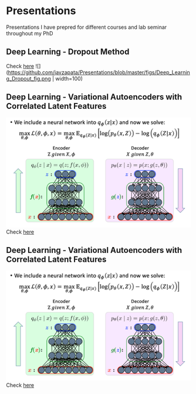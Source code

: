 # Presentations

Presentations I have prepred for different courses and lab seminar throughout my PhD

## Deep Learning - Dropout Method
Check [here](https://github.com/javzapata/Presentations/raw/master/Deep_Learning_Dropout.pdf)
![](https://github.com/javzapata/Presentations/blob/master/figs/Deep_Learning_Dropout_fig.png | width=100)

## Deep Learning - Variational Autoencoders with Correlated Latent Features
![](https://github.com/javzapata/Presentations/blob/master/figs/VAEpresentation_fig.png)
Check [here](https://github.com/javzapata/Presentations/raw/master/VAEpresentation.pdf)

## Deep Learning - Variational Autoencoders with Correlated Latent Features
![](https://github.com/javzapata/Presentations/blob/master/figs/VAEpresentation_fig.png)
Check [here](https://github.com/javzapata/Presentations/raw/master/VAEpresentation.pdf)

